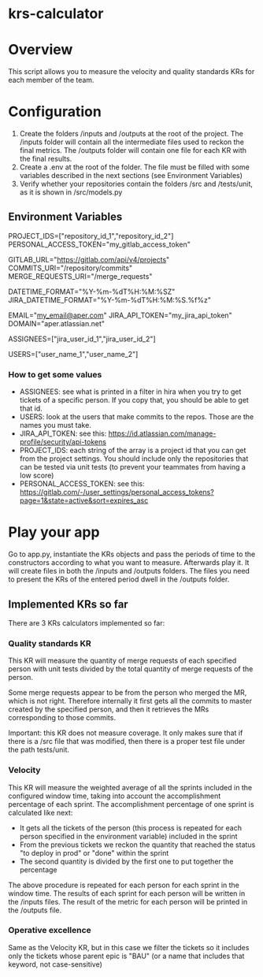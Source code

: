 # krs-calculator

# Overview

This script allows you to measure the velocity and quality standards KRs for each member of the team.

# Configuration

1. Create the folders /inputs and /outputs at the root of the project. The /inputs folder will contain all the intermediate files used to reckon the final metrics. The /outputs folder will contain one file for each KR with the final results.
2. Create a .env at the root of the folder. The file must be filled with some variables described in the next sections (see Environment Variables)
3. Verify whether your repositories contain the folders /src and /tests/unit, as it is shown in /src/models.py

## Environment Variables

PROJECT_IDS=["repository_id_1","repository_id_2"]
PERSONAL_ACCESS_TOKEN="my_gitlab_access_token"

GITLAB_URL="https://gitlab.com/api/v4/projects"
COMMITS_URI="/repository/commits"
MERGE_REQUESTS_URI="/merge_requests"

DATETIME_FORMAT="%Y-%m-%dT%H:%M:%SZ"
JIRA_DATETIME_FORMAT="%Y-%m-%dT%H:%M:%S.%f%z"

EMAIL="my_email@aper.com"
JIRA_API_TOKEN="my_jira_api_token"
DOMAIN="aper.atlassian.net"

ASSIGNEES=["jira_user_id_1","jira_user_id_2"]

USERS=["user_name_1","user_name_2"]

### How to get some values

* ASSIGNEES: see what is printed in a filter in hira when you try to get tickets of a specific person. If you copy that, you should be able to get that id.
* USERS: look at the users that make commits to the repos. Those are the names you must take.
* JIRA_API_TOKEN: see this: https://id.atlassian.com/manage-profile/security/api-tokens
* PROJECT_IDS: each string of the array is a project id that you can get from the project settings. You should include only the repositories that can be tested via unit tests (to prevent your teammates from having a low score)
* PERSONAL_ACCESS_TOKEN: see this: https://gitlab.com/-/user_settings/personal_access_tokens?page=1&state=active&sort=expires_asc

# Play your app

Go to app.py, instantiate the KRs objects and pass the periods of time to the constructors according to what you want to measure. Afterwards play it. It will create files in both the /inputs and /outputs folders. The files you need to present the KRs of the entered period dwell in the /outputs folder.

## Implemented KRs so far

There are 3 KRs calculators implemented so far:

### Quality standards KR

This KR will measure the quantity of merge requests of each specified person with unit tests divided by the total quantity of merge requests of the person.

Some merge requests appear to be from the person who merged the MR, which is not right. Therefore internally it first gets all the commits to master created by the specified person, and then it retrieves the MRs corresponding to those commits.

Important: this KR does not measure coverage. It only makes sure that if there is a /src file that was modified, then there is a proper test file under the path tests/unit.

### Velocity

This KR will measure the weighted average of all the sprints included in the configured window time, taking into account the accomplishment percentage of each sprint. The accomplishment percentage of one sprint is calculated like next:
* It gets all the tickets of the person (this process is repeated for each person specified in the environment variable) included in the sprint
* From the previous tickets we reckon the quantity that reached the status "to deploy in prod" or "done" within the sprint
* The second quantity is divided by the first one to put together the percentage

The above procedure is repeated for each person for each sprint in the window time. The results of each sprint for each person will be written in the /inputs files. The result of the metric for each person will be printed in the /outputs file.

### Operative excellence

Same as the Velocity KR, but in this case we filter the tickets so it includes only the tickets whose parent epic is "BAU" (or a name that includes that keyword, not case-sensitive)